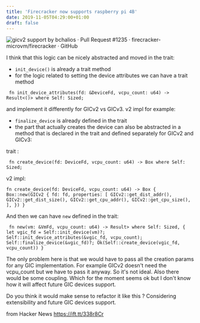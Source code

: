 ```yaml
---
title: 'Firecracker now supports raspberry pi 4B'
date: 2019-11-05T04:29:00+01:00
draft: false
---
```


![](https://avatars2.githubusercontent.com/u/44477506?s=400&v=4 "gicv2 support by bchalios · Pull Request #1235 · firecracker-microvm/firecracker · GitHub")  

I think that this logic can be nicely abstracted and moved in the trait:

*   `init_device()` is already a trait method
*   for the logic related to setting the device attributes we can have a trait method

```
 fn init_device_attributes(fd: &DeviceFd, vcpu_count: u64) -> Result<()> where Self: Sized; 
```

and implement it differently for GICv2 vs GICv3. v2 impl for example:

*   `finalize_device` is already defined in the trait
*   the part that actually creates the device can also be abstracted in a method that is declared in the trait and defined separately for GICv2 and GICv3:

trait :

```
 fn create_device(fd: DeviceFd, vcpu_count: u64) -> Box where Self: Sized; 
```

v2 impl:

```
fn create_device(fd: DeviceFd, vcpu_count: u64) -> Box { Box::new(GICv2 { fd: fd, properties: [ GICv2::get_dist_addr(), GICv2::get_dist_size(), GICv2::get_cpu_addr(), GICv2::get_cpu_size(), ], }) } 
```

And then we can have `new` defined in the trait:

```
 fn new(vm: &VmFd, vcpu_count: u64) -> Result> where Self: Sized, { let vgic_fd = Self::init_device(vm)?; Self::init_device_attributes(&vgic_fd, vcpu_count); Self::finalize_device(&vgic_fd)?; Ok(Self::create_device(vgic_fd, vcpu_count)) } 
```

The only problem here is that we would have to pass all the creation params for any GIC implementation. For example GICv2 doesn't need the vcpu\_count but we have to pass it anyway. So it's not ideal. Also there would be some coupling. Which for the moment seems ok but I don't know how it will affect future GIC devices support.

Do you think it would make sense to refactor it like this ? Considering extensibility and future GIC devices support.

  
  
from Hacker News https://ift.tt/338r8Cr